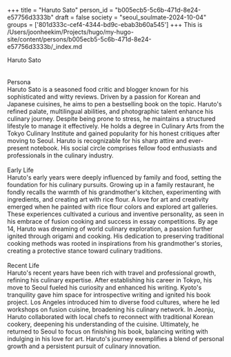 +++
title = "Haruto Sato"
person_id = "b005ecb5-5c6b-471d-8e24-e57756d3333b"
draft = false
society = "seoul_soulmate-2024-10-04"
groups = ['801d333c-cef4-4344-bd9c-ebab3b60a545']
+++
This is /Users/joonheekim/Projects/hugo/my-hugo-site/content/persons/b005ecb5-5c6b-471d-8e24-e57756d3333b/_index.md

<div class="h1_1_right">Haruto Sato</div><br>
<br>
<div class="h2">Persona</div><div class="plain">Haruto Sato is a seasoned food critic and blogger known for his sophisticated and witty reviews. Driven by a passion for Korean and Japanese cuisines, he aims to pen a bestselling book on the topic. Haruto's refined palate, multilingual abilities, and photographic talent enhance his culinary journey. Despite being prone to stress, he maintains a structured lifestyle to manage it effectively. He holds a degree in Culinary Arts from the Tokyo Culinary Institute and gained popularity for his honest critiques after moving to Seoul. Haruto is recognizable for his sharp attire and ever-present notebook. His social circle comprises fellow food enthusiasts and professionals in the culinary industry.</div><br>
<div class="h2">Early Life</div><div class="plain">Haruto's early years were deeply influenced by family and food, setting the foundation for his culinary pursuits. Growing up in a family restaurant, he fondly recalls the warmth of his grandmother's kitchen, experimenting with ingredients, and creating art with rice flour. A love for art and creativity emerged when he painted with rice flour colors and explored art galleries. These experiences cultivated a curious and inventive personality, as seen in his embrace of fusion cooking and success in essay competitions. By age 14, Haruto was dreaming of world culinary exploration, a passion further ignited through origami and cooking. His dedication to preserving traditional cooking methods was rooted in inspirations from his grandmother's stories, creating a protective stance toward culinary traditions.</div><br>
<div class="h2">Recent Life</div><div class="plain">Haruto's recent years have been rich with travel and professional growth, refining his culinary expertise. After establishing his career in Tokyo, his move to Seoul fueled his curiosity and enhanced his writing. Kyoto's tranquility gave him space for introspective writing and ignited his book project. Los Angeles introduced him to diverse food cultures, where he led workshops on fusion cuisine, broadening his culinary network. In Jeonju, Haruto collaborated with local chefs to reconnect with traditional Korean cookery, deepening his understanding of the cuisine. Ultimately, he returned to Seoul to focus on finishing his book, balancing writing with indulging in his love for art. Haruto's journey exemplifies a blend of personal growth and a persistent pursuit of culinary innovation.</div><br>
